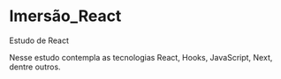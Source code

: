 # Imersão_React
Estudo de React

Nesse estudo contempla as tecnologias React, Hooks, JavaScript, Next, dentre outros.
